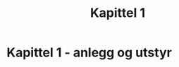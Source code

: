 ﻿---
title: Kapittel 1
parent: Offisielle spilleregler for volleyball
nav_order: 21
---
 
# Kapittel 1 - anlegg og utstyr
